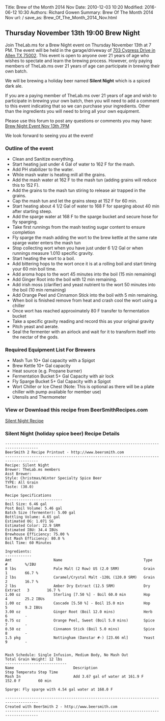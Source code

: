 Title: Brew of the Month 2014 Nov
Date: 2010-12-03 10:20
Modified: 2016-06-12 10:30
Authors: Richard Gowen
Summary: Brew Of The Month 2014 Nov
url: /
save_as: Brew_Of_The_Month_2014_Nov.html

Thursday November 13th 19:00 Brew Night
---------------------------------------

Join TheLab.ms for a Brew Night event on Thursday November 13th at 7 PM.
The event will be held in the garage/driveway of [703 Cypress Drive in
Allen TX 75002](https://goo.gl/maps/l7MTr). This event is open to anyone
over 21 years of age who wishes to spectate and learn the brewing
process. However, only paying members of TheLab.ms over 21 years of age
can participate in brewing their own batch.

We will be brewing a holiday beer named **Silent Night** which is a
spiced dark ale.

If you are a paying member of TheLab.ms over 21 years of age and wish to
participate in brewing your own batch, then you will need to add a
comment to this event indicating that so we can purchase your
ingredients. Other than the ingredients you will need to bring all your
own equipment.

Please use this forum to post any questions or comments you may have:
[Brew Night Event Nov 13th
7PM](http://forum.thelab.ms/viewtopic.php?f=11&t=2043)

We look forward to seeing you at the event!

### Outline of the event

-   Clean and Sanitize everything.
-   Start heating just under 4 Gal of water to 162 F for the mash.
-   Add PH stabilizer to the water.
-   While mash water is heating mill all the grains.
-   Add the mash water at 162 F to the mash tun (adding grains will
    reduce this to 152 F).
-   Add the grains to the mash tun stiring to release air trapped in the
    grains.
-   Cap the mash tun and let the grains steep at 152 F for 60 min.
-   Start heating about 4 1/2 Gal of water to 168 F for sparging about
    40 min after starting steep.
-   Add the sparge water at 168 F to the sparge bucket and secure hose
    for fly sparging.
-   Take first runnings from the mash testing sugar content to ensure
    completion
-   Fly sparge the mash adding the wort to the brew kettle at the same
    rate sparge water enters the mash tun
-   Stop collecting wort when you have just under 6 1/2 Gal or when
    runnings measure 1.010 specific gravity.
-   Start heating the wort to a boil.
-   Add bittering hops to the wort once it is at a rolling boil and
    start timing your 60 min boil time.
-   Add aroma hops to the wort 45 minutes into the boil (15 min
    remaining)
-   Add Ginger Root into the boil with 12 min remaining.
-   Add irish moss (clarifier) and yeast nutrient to the wort 50 minutes
    into the boil (10 min remaining)
-   Add Orange Peel and Cinnamon Stick into the boil with 5 min
    remaining.
-   When boil is finished remove from heat and crash cool the wort using
    a chiller
-   Once wort has reached approximately 80 F transfer to fermentation
    bucket
-   Take a specific gravity reading and record this as your original
    gravity
-   Pitch yeast and aerate.
-   Seal the fermenter with an airlock and wait for it to transform
    itself into the nectar of the gods.

### Required Equipment List For Brewers

-   Mash Tun 10+ Gal capacity with a Spigot
-   Brew Kettle 10+ Gal capacity
-   Heat source (e.g. Propane burner)
-   Fermentation Bucket 5+ Gal Capacity with air lock
-   Fly Sparge Bucket 5+ Gal Capacity with a Spigot
-   Wort Chiller or Ice Chest (Note: This is optional as there will be a
    plate chiller with pump available for member use)
-   Utensils and Thermometer

### View or Download this recipe from BeerSmithRecipes.com

[Silent Night
Recipe](http://beersmithrecipes.com/viewrecipe/602841/silent-night)

### Silent Night (holiday spice beer) Recipe Details

    -------------------------------------------------------------------------------------
    BeerSmith 2 Recipe Printout - http://www.beersmith.com
    -------------------------------------------------------------------------------------
    Recipe: Silent Night
    Brewer: TheLab.ms members
    Asst Brewer: 
    Style: Christmas/Winter Specialty Spice Beer
    TYPE: All Grain
    Taste: (30.0) 

    Recipe Specifications
    --------------------------
    Boil Size: 6.46 gal
    Post Boil Volume: 5.46 gal
    Batch Size (fermenter): 5.00 gal   
    Bottling Volume: 4.65 gal
    Estimated OG: 1.071 SG
    Estimated Color: 22.9 SRM
    Estimated IBU: 34.4 IBUs
    Brewhouse Efficiency: 75.00 %
    Est Mash Efficiency: 80.0 %
    Boil Time: 60 Minutes

    Ingredients:
    ------------
    Amt                   Name                                     Type          #        %/IBU         
    8 lbs                 Pale Malt (2 Row) US (2.0 SRM)           Grain         1        66.7 %        
    2 lbs                 Caramel/Crystal Malt -120L (120.0 SRM)   Grain         2        16.7 %        
    2 lbs                 Amber Dry Extract (12.5 SRM)             Dry Extract   3        16.7 %        
    1.00 oz               Sterling [7.50 %] - Boil 60.0 min        Hop           4        25.2 IBUs     
    1.00 oz               Cascade [5.50 %] - Boil 15.0 min         Hop           5        9.2 IBUs      
    3.00 oz               Ginger Root (Boil 12.0 mins)             Herb          6        -             
    0.75 oz               Orange Peel, Sweet (Boil 5.0 mins)       Spice         7        -             
    0.50 oz               Cinnamon Stick (Boil 5.0 mins)           Spice         8        -             
    1.5 pkg               Nottingham (Danstar #-) [23.66 ml]       Yeast         9        -             


    Mash Schedule: Single Infusion, Medium Body, No Mash Out
    Total Grain Weight: 12 lbs
    ----------------------------
    Name                           Description                             Step Temperatu Step Time     
    Mash In                        Add 3.67 gal of water at 161.9 F        152.0 F        60 min        

    Sparge: Fly sparge with 4.54 gal water at 168.0 F

    -------------------------------------------------------------------------------------
    Created with BeerSmith 2 - http://www.beersmith.com
    -------------------------------------------------------------------------------------
